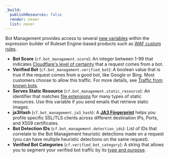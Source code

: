 ```yaml
---
_build:
  publishResources: false
  render: never
  list: never
---
```


Bot Management provides access to several [new variables](/ruleset-engine/rules-language/fields/#dynamic-fields) within the expression builder of Ruleset Engine-based products such as [WAF custom rules](/waf/custom-rules/).

- **Bot Score** (`cf.bot_management.score`): An integer between 1-99 that indicates [Cloudflare's level of certainty](/bots/concepts/bot-score/) that a request comes from a bot.
- **Verified Bot** (`cf.bot_management.verified_bot`): A boolean value that is true if the request comes from a good bot, like Google or Bing. Most customers choose to allow this traffic. For more details, see [Traffic from known bots](/firewall/known-issues-and-faq/#how-does-firewall-rules-handle-traffic-from-known-bots).
- **Serves Static Resource** (`cf.bot_management.static_resource`): An identifier that matches [file extensions](/bots/reference/static-resources/) for many types of static resources. Use this variable if you send emails that retrieve static images.
- **ja3Hash** (`cf.bot_management.ja3_hash`): A [**JA3 Fingerprint**](/bots/concepts/ja3-fingerprint/) helps you profile specific SSL/TLS clients across different destination IPs, Ports, and X509 certificates.
- **Bot Detection IDs** (`cf.bot_management.detection_ids`): List of IDs that correlate to the Bot Management heuristic detections made on a request (you can have multiple heuristic detections on the same request).
- **Verified Bot Categories** (`cf.verified_bot_category`): A string that allows you to segment your verified bot traffic by its [type and purpose](/bots/reference/verified-bot-categories/).